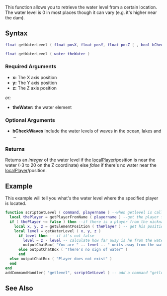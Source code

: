 This function allows you to retrieve the water level from a certain location. The water level is 0 in most places though it can vary (e.g. it's higher near the dam).

Syntax
------

``` lua
float getWaterLevel ( float posX, float posY, float posZ [ , bool bCheckWaves = false ] )
```

``` lua
float getWaterLevel ( water theWater )
```

### Required Arguments

-   **x:** The X axis position
-   **y:** The Y axis position
-   **z:** The Z axis position

*or:*

-   **theWater:** the water element

### Optional Arguments

-   **bCheckWaves** Include the water levels of waves in the ocean, lakes and ...

### Returns

Returns an *integer* of the water level if the [localPlayer](/docs/localplayer.md "wikilink")/position is near the water (-3 to 20 on the Z coordinate) else *false* if there's no water near the [localPlayer](/localPlayer.md "wikilink")/position.

Example
-------

This example will tell you what's the water level where the specified player is located.

``` lua
function scriptGetLevel ( command, playername ) --when getlevel is called
  local thePlayer = getPlayerFromName ( playername ) --get the player from nickname
  if ( thePlayer ~= false ) then --if there is a player from the nickname
    local x, y, z = getElementPosition ( thePlayer ) -- get his position
    local level = getWaterLevel ( x, y, z )
      if level then -- if it's not false
        level = z - level -- calculate how far away is he from the water
        outputChatBox( "You are " .. level .. " units away from the water!", source )
      else outputChatBox ( "There's no sign of water" )
      end
  else outputChatBox ( "Player does not exist" )
  end
end
addCommandHandler( "getlevel", scriptGetLevel ) -- add a command "getloc" which
```

See Also
--------
